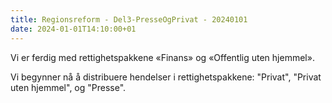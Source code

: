 ```yaml
---
title: Regionsreform - Del3-PresseOgPrivat - 20240101
date: 2024-01-01T14:10:00+01
---
```


Vi er ferdig med rettighetspakkene «Finans» og «Offentlig uten hjemmel». 

Vi begynner nå å distribuere hendelser i rettighetspakkene: "Privat", "Privat uten hjemmel", og "Presse".
